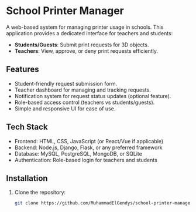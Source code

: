 # School Printer Manager

A web-based system for managing printer usage in schools. This application provides a dedicated interface for teachers and students:

- **Students/Guests**: Submit print requests for 3D objects.
- **Teachers**: View, approve, or deny print requests efficiently.

## Features

- Student-friendly request submission form.
- Teacher dashboard for managing and tracking requests.
- Notification system for request status updates (optional feature).
- Role-based access control (teachers vs students/guests).
- Simple and responsive UI for ease of use.

## Tech Stack

- Frontend: HTML, CSS, JavaScript (or React/Vue if applicable)
- Backend: Node.js, Django, Flask, or any preferred framework
- Database: MySQL, PostgreSQL, MongoDB, or SQLite
- Authentication: Role-based login for teachers and students

## Installation

1. Clone the repository:
   ```bash
   git clone https://github.com/MuhammadElGendys/school-printer-manager.git
